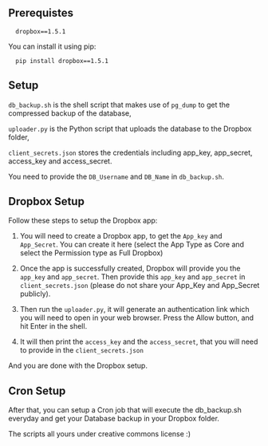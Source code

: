 Prerequistes
------------

      dropbox==1.5.1
    
You can install it using pip:

      pip install dropbox==1.5.1


Setup
-----

```db_backup.sh``` is the shell script that makes use of ```pg_dump``` to get the compressed backup of the database,

```uploader.py``` is the Python script that uploads the database to the Dropbox folder, 

```client_secrets.json``` stores the credentials including app_key, app_secret, access_key and access_secret.


You need to provide the ```DB_Username``` and ```DB_Name``` in ```db_backup.sh```.


Dropbox Setup
-------------

Follow these steps to setup the Dropbox app:

1. You will need to create a Dropbox app, to get the ```App_key``` and ```App_Secret```. You can create it here (select the App Type as Core and select the Permission type as Full Dropbox)

2. Once the app is successfully created, Dropbox will provide you the ```app_key``` and ```app_secret```. Then provide this ```app_key``` and ```app_secret``` in ```client_secrets.json``` (please do not share your App_Key and App_Secret publicly).

3. Then run the ```uploader.py```, it will generate an authentication link which you will need to open in your web browser. Press the Allow button, and hit Enter in the shell.

4. It will then print the ```access_key``` and the ```access_secret```, that you will need to provide in the ```client_secrets.json```

And you are done with the Dropbox setup. 


Cron Setup
----------

After that, you can setup a Cron job that will execute the db_backup.sh everyday and get your Database backup in your Dropbox folder.




The scripts all yours under creative commons license :)
